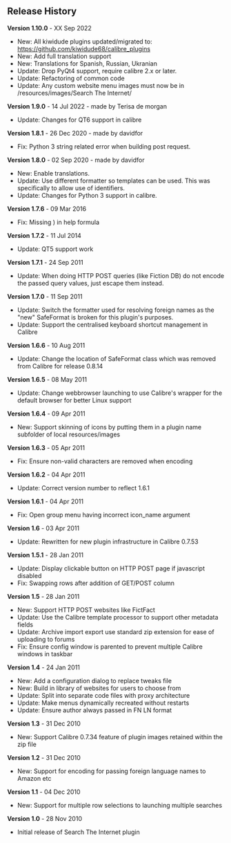 ## Release History

**Version 1.10.0** - XX Sep 2022
- New: All kiwidude plugins updated/migrated to: https://github.com/kiwidude68/calibre_plugins
- New: Add full translation support
- New: Translations for Spanish, Russian, Ukranian
- Update: Drop PyQt4 support, require calibre 2.x or later.
- Update: Refactoring of common code
- Update: Any custom website menu images must now be in /resources/images/Search The Internet/

**Version 1.9.0** - 14 Jul 2022 - made by Terisa de morgan
- Update: Changes for QT6 support in calibre
 
**Version 1.8.1** - 26 Dec 2020 - made by davidfor
- Fix: Python 3 string related error when building post request.
 
**Version 1.8.0** - 02 Sep 2020 - made by davidfor
- New: Enable translations.
- Update: Use different formatter so templates can be used. This was specifically to allow use of identifiers.
- Update: Changes for Python 3 support in calibre.
 
**Version 1.7.6** - 09 Mar 2016
- Fix: Missing ) in help formula
 
**Version 1.7.2** - 11 Jul 2014
- Update: QT5 support work

**Version 1.7.1** - 24 Sep 2011
- Update: When doing HTTP POST queries (like Fiction DB) do not encode the passed query values, just escape them instead.

**Version 1.7.0** - 11 Sep 2011
- Update: Switch the formatter used for resolving foreign names as the "new" SafeFormat is broken for this plugin's purposes.
- Update: Support the centralised keyboard shortcut management in Calibre

**Version 1.6.6** - 10 Aug 2011
- Update: Change the location of SafeFormat class which was removed from Calibre for release 0.8.14

**Version 1.6.5** - 08 May 2011
- Update: Change webbrowser launching to use Calibre's wrapper for the default browser for better Linux support

**Version 1.6.4** - 09 Apr 2011
- New: Support skinning of icons by putting them in a plugin name subfolder of local resources/images

**Version 1.6.3** - 05 Apr 2011
- Fix: Ensure non-valid characters are removed when encoding

**Version 1.6.2** - 04 Apr 2011
- Update: Correct version number to reflect 1.6.1

**Version 1.6.1** - 04 Apr 2011
- Fix: Open group menu having incorrect icon_name argument

**Version 1.6** - 03 Apr 2011
- Update: Rewritten for new plugin infrastructure in Calibre 0.7.53

**Version 1.5.1** - 28 Jan 2011
- Update: Display clickable button on HTTP POST page if javascript disabled
- Fix: Swapping rows after addition of GET/POST column

**Version 1.5** - 28 Jan 2011
- New: Support HTTP POST websites like FictFact
- Update: Use the Calibre template processor to support other metadata fields
- Update: Archive import export use standard zip extension for ease of uploading to forums
- Fix: Ensure config window is parented to prevent multiple Calibre windows in taskbar

**Version 1.4** - 24 Jan 2011
- New: Add a configuration dialog to replace tweaks file
- New: Build in library of websites for users to choose from
- Update: Split into separate code files with proxy architecture
- Update: Make menus dynamically recreated without restarts
- Update: Ensure author always passed in FN LN format

**Version 1.3** - 31 Dec 2010
- New: Support Calibre 0.7.34 feature of plugin images retained within the zip file

**Version 1.2** - 31 Dec 2010
- New: Support for encoding for passing foreign language names to Amazon etc

**Version 1.1** - 04 Dec 2010
- New: Support for multiple row selections to launching multiple searches

**Version 1.0** - 28 Nov 2010
- Initial release of Search The Internet plugin

